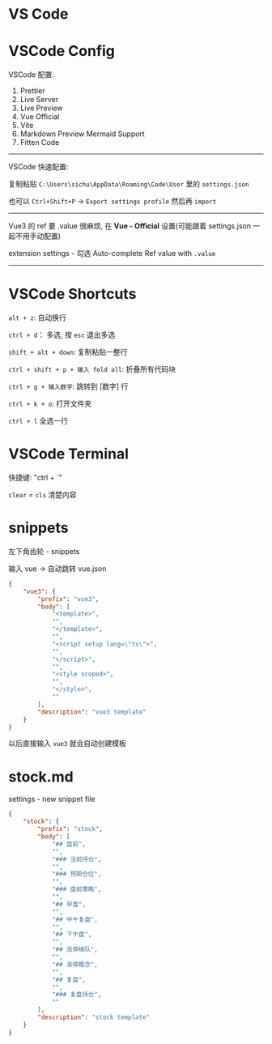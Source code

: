 # VS Code

# VSCode Config

VSCode 配置:

<!-- 1. 插件 Prettier

    Settings -> User -> Deafult Formatter -> Prettier

    Settings -> User -> 勾选 Format On Save

    Settings -> User -> Prettier:Tab Width-更改为 4

2. 插件 LiveServer
3. 插件 Preview on web server
4. 插件 Live Preview
5. 插件 Markdown Preview Enhanced
6. 插件 IntelliCode API Usage Examples
7. 插件 ES7+ React/Redux/React-Native snippets
8. 插件 Scala Syntax(official)
9. 插件 Markdown Perview Mermaid Support -->
 <!-- 10. Vue Language Features(Volar)
10. Vetur -->
<!-- 11. Vue Official
12. Vite -->

1. Prettier
2. Live Server
3. Live Preview
4. Vue Official
5. Vite
6. Markdown Preview Mermaid Support
7. Fitten Code

---

VSCode 快速配置:

复制粘贴 `C:\Users\sichu\AppData\Roaming\Code\User` 里的 `settings.json`

也可以 `Ctrl+Shift+P` -> `Export settings profile` 然后再 `import`

---

Vue3 的 ref 要 .value 很麻烦, 在 **Vue - Official** 设置(可能跟着 settings.json 一起不用手动配置)

extension settings - 勾选 Auto-complete Ref value with `.value`

---

# VSCode Shortcuts

`alt + z`: 自动换行

`ctrl + d`： 多选, 按 `esc` 退出多选

`shift + alt + down`: 复制粘贴一整行

`ctrl + shift + p + 输入 fold all`: 折叠所有代码块

`ctrl + g + 输入数字`: 跳转到 \[数字\] 行

`ctrl + k + o`: 打开文件夹

`ctrl + l` 全选一行

# VSCode Terminal

快捷键: "ctrl + `"

`clear` = `cls` 清楚内容

# snippets

左下角齿轮 - snippets

输入 vue -> 自动跳转 vue.json

```json
{
    "vue3": {
        "prefix": "vue3",
        "body": [
            "<template>",
            "",
            "</template>",
            "",
            "<script setup lang=\"ts\">",
            "",
            "</script>",
            "",
            "<style scoped>",
            "",
            "</style>",
            ""
        ],
        "description": "vue3 template"
    }
}
```

以后直接输入 `vue3` 就会自动创建模板

# stock.md

settings - new snippet file

```json
{
    "stock": {
        "prefix": "stock",
        "body": [
            "## 盘前",
            "",
            "### 当前持仓",
            "",
            "### 预期仓位",
            "",
            "### 盘前策略",
            "",
            "## 早盘",
            "",
            "## 中午复盘",
            "",
            "## 下午盘",
            "",
            "## 涨停梯队",
            "",
            "## 涨停概念",
            "",
            "## 复盘",
            "",
            "### 复盘持仓",
            ""
        ],
        "description": "stock template"
    }
}
```
